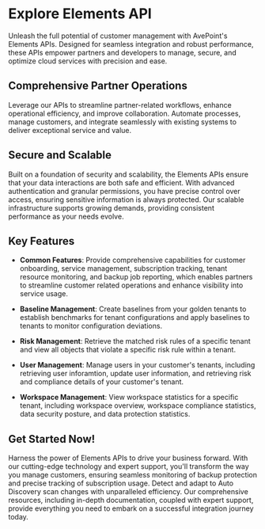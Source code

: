 # Explore Elements API  

Unleash the full potential of customer management with AvePoint's Elements APIs. Designed for seamless integration and robust performance, these APIs empower partners and developers to manage, secure, and optimize cloud services with precision and ease.

## Comprehensive Partner Operations  

Leverage our APIs to streamline partner-related workflows, enhance operational efficiency, and improve collaboration. Automate processes, manage customers, and integrate seamlessly with existing systems to deliver exceptional service and value.

## Secure and Scalable  

Built on a foundation of security and scalability, the Elements APIs ensure that your data interactions are both safe and efficient. With advanced authentication and granular permissions, you have precise control over access, ensuring sensitive information is always protected. Our scalable infrastructure supports growing demands, providing consistent performance as your needs evolve.

## Key Features  

- **Common Features**: Provide comprehensive capabilities for customer onboarding, service management, subscription tracking, tenant resource monitoring, and backup job reporting, which enables partners to streamline customer related operations and enhance visibility into service usage.

- **Baseline Management**: Create baselines from your golden tenants to establish benchmarks for tenant configurations and apply baselines to tenants to monitor configuration deviations.

- **Risk Management**: Retrieve the matched risk rules of a specific tenant and view all objects that violate a specific risk rule within a tenant.

- **User Management**: Manage users in your customer's tenants, including retrieving user inforamtion, update user information, and retrieving risk and compliance details of your customer's tenant.

- **Workspace Management**: View workspace statistics for a specific tenant, including workspace overview, workspace compliance statistics, data security posture, and data protection statistics.

## Get Started Now! 

Harness the power of Elements APIs to drive your business forward. With our cutting-edge technology and expert support, you'll transform the way you manage customers, ensuring seamless monitoring of backup protection and precise tracking of subscription usage. Detect and adapt to Auto Discovery scan changes with unparalleled efficiency. Our comprehensive resources, including in-depth documentation, coupled with expert support, provide everything you need to embark on a successful integration journey today.  

